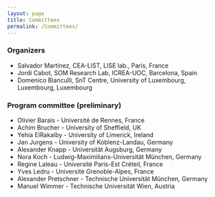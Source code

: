```yaml
---
layout: page
title: Committees
permalink: /Committees/
---
```


### Organizers

 * Salvador Martínez, CEA-LIST, LISE lab., Paris, France
 * Jordi Cabot, SOM Research Lab, ICREA-UOC, Barcelona, Spain
 * Domenico Bianculli, SnT Centre, University of Luxembourg, Luxembourg, Luxembourg

### Program committee (preliminary)

 * Olivier Barais - Université de Rennes, France
 * Achim Brucher - University of Sheffield, UK
 * Yehia ElRakaiby - University of Limerick, Ireland
 * Jan Jurgens - University of Koblenz-Landau, Germany
 * Alexander Knapp - Universität Augsburg, Germany
 * Nora Koch - Ludwig-Maximilians-Universität München, Germany
 * Regine Laleau - Université Paris-Est Créteil, France
 * Yves Ledru - Université Grenoble-Alpes, France
 * Alexander Pretschner - Technische Universität München, Germany
 * Manuel Wimmer - Technische Universität Wien, Austria
  
